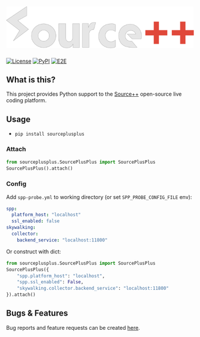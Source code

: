 # ![](https://github.com/sourceplusplus/live-platform/blob/master/.github/media/sourcepp_logo.svg)

[![License](https://img.shields.io/github/license/sourceplusplus/probe-python)](LICENSE)
[![PyPI](https://img.shields.io/pypi/v/sourceplusplus?color=blue)](https://pypi.org/project/sourceplusplus/)
[![E2E](https://github.com/sourceplusplus/probe-python/actions/workflows/e2e.yml/badge.svg)](https://github.com/sourceplusplus/probe-python/actions/workflows/e2e.yml)

## What is this?

This project provides Python support to the [Source++](https://github.com/sourceplusplus/live-platform) open-source live coding platform.

## Usage

- `pip install sourceplusplus`

### Attach

```python
from sourceplusplus.SourcePlusPlus import SourcePlusPlus
SourcePlusPlus().attach()
```

### Config

Add `spp-probe.yml` to working directory (or set `SPP_PROBE_CONFIG_FILE` env):

```yml
spp:
  platform_host: "localhost"
  ssl_enabled: false
skywalking:
  collector:
    backend_service: "localhost:11800"
```

Or construct with dict:

```python
from sourceplusplus.SourcePlusPlus import SourcePlusPlus
SourcePlusPlus({
    "spp.platform_host": "localhost",
    "spp.ssl_enabled": False,
    "skywalking.collector.backend_service": "localhost:11800"
}).attach()
```

## Bugs & Features

Bug reports and feature requests can be created [here](https://github.com/sourceplusplus/live-platform/issues).
